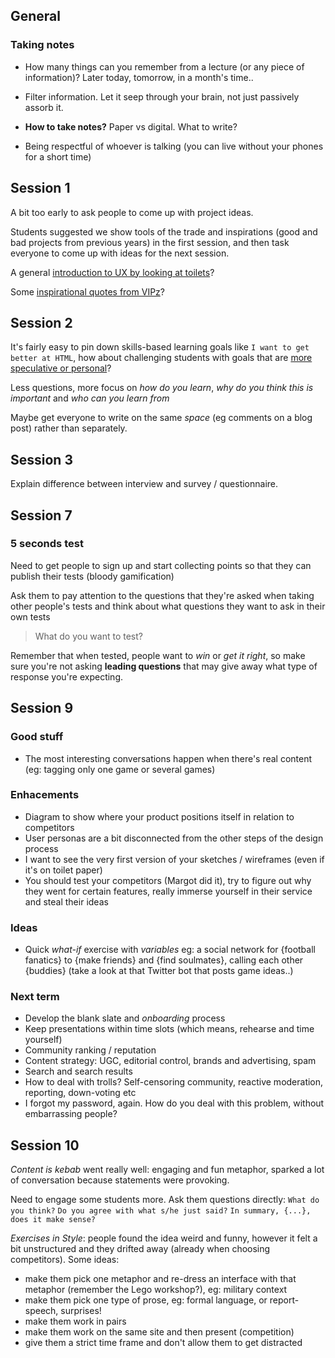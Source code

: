 ## General

### Taking notes

* How many things can you remember from a lecture (or any piece of information)? Later today, tomorrow, in a month's time..

* Filter information. Let it seep through your brain, not just passively assorb it.

* **How to take notes?** Paper vs digital. What to write?

* Being respectful of whoever is talking (you can live without your phones for a short time)

## Session 1

A bit too early to ask people to come up with project ideas.

Students suggested we show tools of the trade and inspirations (good and bad projects from previous years) in the first session, and then task everyone to come up with ideas for the next session.

A general [introduction to UX by looking at toilets](http://www.slideshare.net/ChrisHow/ux-bar-campbrighton2013)?

Some [inspirational quotes from VIPz](https://userbrain.net/blog/design-the-user)?


## Session 2

It's fairly easy to pin down skills-based learning goals like `I want to get better at HTML`, how about challenging students with goals that are [more speculative or personal](http://goodenoughprofessor.blogspot.co.uk/2014/08/on-civility.html)?

Less questions, more focus on *how do you learn*, *why do you think this is important* and *who can you learn from*

Maybe get everyone to write on the same *space* (eg comments on a blog post) rather than separately.


## Session 3

Explain difference between interview and survey / questionnaire.

## Session 7

### 5 seconds test

Need to get people to sign up and start collecting points so that they can publish their tests (bloody gamification)

Ask them to pay attention to the questions that they're asked when taking other people's tests and think about what questions they want to ask in their own tests

> What do you want to test?

Remember that when tested, people want to *win* or *get it right*, so make sure you're not asking **leading questions** that may give away what type of response you're expecting.

## Session 9

### Good stuff

* The most interesting conversations happen when there's real content (eg: tagging only one game or several games)

### Enhacements

* Diagram to show where your product positions itself in relation to competitors
* User personas are a bit disconnected from the other steps of the design process
* I want to see the very first version of your sketches / wireframes (even if it's on toilet paper)
* You should test your competitors (Margot did it), try to figure out why they went for certain features, really immerse yourself in their service and steal their ideas

### Ideas

* Quick *what-if* exercise with *variables* eg: a social network for {football fanatics} to {make friends} and {find soulmates}, calling each other {buddies} (take a look at that Twitter bot that posts game ideas..)

### Next term

* Develop the blank slate and *onboarding* process
* Keep presentations within time slots (which means, rehearse and time yourself)
* Community ranking / reputation
* Content strategy: UGC, editorial control, brands and advertising, spam
* Search and search results
* How to deal with trolls? Self-censoring community, reactive moderation, reporting, down-voting etc
* I forgot my password, again. How do you deal with this problem, without embarrassing people?

## Session 10

*Content is kebab* went really well: engaging and fun metaphor, sparked a lot of conversation because statements were provoking.

Need to engage some students more. Ask them questions directly:
`What do you think?`
`Do you agree with what s/he just said?`
`In summary, {...}, does it make sense?`

*Exercises in Style*: people found the idea weird and funny, however it felt a bit unstructured and they drifted away (already when choosing competitors). Some ideas:

* make them pick one metaphor and re-dress an interface with that metaphor (remember the Lego workshop?), eg: military context
* make them pick one type of prose, eg: formal language, or report-speech, surprises!
* make them work in pairs
* make them work on the same site and then present (competition)
* give them a strict time frame and don't allow them to get distracted

